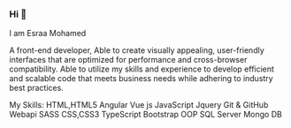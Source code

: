 ### Hi 👋 
I am Esraa Mohamed 

A front-end developer,
Able to create visually appealing,
user-friendly interfaces that are optimized for performance and cross-browser compatibility. 
Able to utilize my skills and experience to develop efficient and scalable code that meets business needs while adhering to industry best practices.

My Skills:
HTML,HTML5
Angular
Vue js 
JavaScript
Jquery
Git & GitHub
Webapi
SASS
CSS,CSS3
TypeScript
Bootstrap
OOP
SQL Server
Mongo DB

